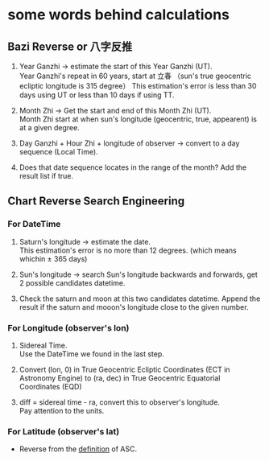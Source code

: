 # some words behind calculations

## Bazi Reverse or 八字反推

1. Year Ganzhi -> estimate the start of this Year Ganzhi (UT).  
   Year Ganzhi's repeat in 60 years, start at 立春 （sun's true geocentric ecliptic longitude is 315 degree）
   This estimation's error is less than 30 days using UT or less than 10 days if using TT.

2. Month Zhi -> Get the start and end of this Month Zhi (UT).  
   Month Zhi start at when sun's longitude (geocentric, true, appearent) is at a given degree.

3. Day Ganzhi + Hour Zhi + longitude of observer -> convert to a day sequence (Local Time).

4. Does that date sequence locates in the range of the month? Add the result list if true.

## Chart Reverse Search Engineering

### For DateTime

1. Saturn's longitude -> estimate the date.  
   This estimation's error is no more than 12 degrees. (which means whichin ± 365 days)

2. Sun's longitude -> search Sun's longitude backwards and forwards, get 2 possible candidates datetime.

3. Check the saturn and moon at this two candidates datetime. Append the result if the saturn and mooon's longitude close to the given number.

### For Longitude (observer's lon)

1. Sidereal Time.  
   Use the DateTime we found in the last step.

2. Convert (lon, 0) in True Geocentric Ecliptic Coordinates (ECT in Astronomy Engine) to (ra, dec) in True Geocentric Equatorial Coordinates (EQD)

3. diff = sidereal time - ra, convert this to observer's longitude.  
   Pay attention to the units.

### For Latitude (observer's lat)

- Reverse from the [definition](https://en.wikipedia.org/wiki/Ascendant) of ASC.
